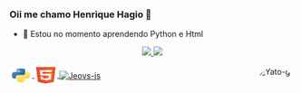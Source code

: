 ### Oii me chamo Henrique Hagio 👋
- 🌱 Estou no momento aprendendo Python e Html

<div align="center">
  <a href="https://github.com/HenriqueHagio">
  <img height="180em" src="https://github-readme-stats.vercel.app/api?username=henriquehagio&show_icons=true&theme=tokyonight&include_all_commits=true&count_private=true"/>
  <img height="180em" src="https://github-readme-stats.vercel.app/api/top-langs/?username=henriquehagio&layout=compact&langs_count=7&theme=tokyonight"/>
    </div>
<div style="display: inline_block"><br>
  <img align="center" alt="Jeovs-Python" height="30" width="40" src="https://raw.githubusercontent.com/devicons/devicon/master/icons/python/python-original.svg">
   <img align="center" alt="Jeovs-HTML" height="30" width="40" src="https://raw.githubusercontent.com/devicons/devicon/master/icons/html5/html5-original.svg">
 <img align="center" alt="Jeovs-js" height="30" width="40" src="https://raw.githubusercontent.com/devicons/devicon/master/icons/html5/js-original.svg">
  <img align="right" alt="Yato-gif" height="150" style="border-radius:50px;" src="https://cdn.discordapp.com/attachments/259530087299416065/958151282969948220/noragami-yato-kawaii.gif">
